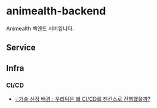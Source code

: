 # animealth-backend
Animealth 백엔드 서버입니다.
## Service 


## Infra
### CI/CD
- [💡기술 선정 배경 : 우리팀은 왜 CI/CD를 젠킨스로 진행했을까?](https://github.com/Animealth/animealth-backend/issues/5)
